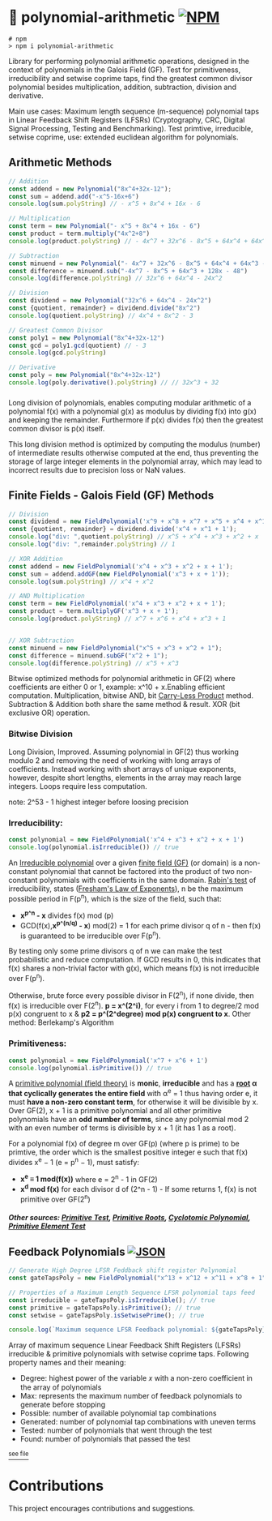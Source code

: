 # 🧮 polynomial-arithmetic [![NPM](https://img.shields.io/npm/v/polynomial-arithmetic.svg)](https://www.npmjs.com/package/polynomial-arithmetic)

```
# npm
> npm i polynomial-arithmetic
```

Library for performing polynomial arithmetic operations, designed in the context of polynomials in the Galois Field (GF). Test for primitiveness, irreducibility and setwise coprime taps, find the greatest common divisor polynomial besides multiplication, addition, subtraction, division and derivative.

Main use cases: Maximum length sequence (m-sequence) polynomial taps in Linear Feedback Shift Registers (LFSRs) (Cryptography, CRC, Digital Signal Processing, Testing and Benchmarking). Test primtive, irreducible, setwise coprime, use: extended euclidean algorithm for polynomials.

## Arithmetic Methods

```typescript
// Addition
const addend = new Polynomial("8x^4+32x-12");
const sum = addend.add("-x^5-16x+6")
console.log(sum.polyString) // - x^5 + 8x^4 + 16x - 6

// Multiplication
const term = new Polynomial("- x^5 + 8x^4 + 16x - 6")
const product = term.multiply("4x^2+8")
console.log(product.polyString) // - 4x^7 + 32x^6 - 8x^5 + 64x^4 + 64x^3 - 24x^2 + 128x - 48

// Subtraction
const minuend = new Polynomial("- 4x^7 + 32x^6 - 8x^5 + 64x^4 + 64x^3 - 24x^2 + 128x - 48")
const difference = minuend.sub("-4x^7 - 8x^5 + 64x^3 + 128x - 48")
console.log(difference.polyString) // 32x^6 + 64x^4 - 24x^2

// Division
const dividend = new Polynomial("32x^6 + 64x^4 - 24x^2")
const {quotient, remainder} = dividend.divide("8x^2")
console.log(quotient.polyString) // 4x^4 + 8x^2 - 3

// Greatest Common Divisor
const poly1 = new Polynomial("8x^4+32x-12")
const gcd = poly1.gcd(quotient) // - 3
console.log(gcd.polyString)

// Derivative
const poly = new Polynomial("8x^4+32x-12")
console.log(poly.derivative().polyString) // // 32x^3 + 32
```
###
Long division of polynomials, enables computing modular arithmetic of a polynomial f(x) with a polynomial g(x) as modulus by dividing f(x) into g(x) and keeping the remainder. Furthermore if p(x) divides f(x) then the greatest common divisor is p(x) itself.

This long division method is optimized by computing the modulus (number) of intermediate results otherwise computed at the end, thus preventing the storage of large integer elements in the polynomial array, which may lead to incorrect results due to precision loss or NaN values.

## Finite Fields - Galois Field (GF) Methods
```typescript
// Division
const dividend = new FieldPolynomial('x^9 + x^8 + x^7 + x^5 + x^4 + x^1 + 1');
const {quotient, remainder} = dividend.divide('x^4 + x^1 + 1');
console.log("div: ",quotient.polyString) // x^5 + x^4 + x^3 + x^2 + x
console.log("div: ",remainder.polyString) // 1

// XOR Addition
const addend = new FieldPolynomial('x^4 + x^3 + x^2 + x + 1');
const sum = addend.addGF(new FieldPolynomial('x^3 + x + 1'));
console.log(sum.polyString) // x^4 + x^2

// AND Multiplication
const term = new FieldPolynomial('x^4 + x^3 + x^2 + x + 1');
const product = term.multiplyGF('x^3 + x + 1');
console.log(product.polyString) // x^7 + x^6 + x^4 + x^3 + 1


// XOR Subtraction
const minuend = new FieldPolynomial("x^5 + x^3 + x^2 + 1");
const difference = minuend.subGF("x^2 + 1");
console.log(difference.polyString) // x^5 + x^3
```

Bitwise optimized methods for polynomial arithmetic in GF(2) where coefficients are either 0 or 1, example: x^10 + x.Enabling efficient computation. Multiplication, bitwise AND, bit [Carry-Less Product](https://en.wikipedia.org/wiki/Carry-less_product) method. Subtraction & Addition both share the same method & result. XOR (bit exclusive OR) operation.

### Bitwise Division

Long Division, Improved. Assuming polynomial in GF(2) thus working modulo 2 and removing the need of working with long arrays of coefficients. Instead working with short arrays of unique exponents, however, despite short lengths, elements in the array may reach large integers. Loops require less computation.

note: 2^53 - 1 highest integer before loosing precision

### Irreducibility:
```typescript
const polynomial = new FieldPolynomial('x^4 + x^3 + x^2 + x + 1')
console.log(polynomial.isIrreducible()) // true
```

An [Irreducible  polynomial](https://en.m.wikipedia.org/wiki/Irreducible_polynomial#Over_the_integers_and_finite_fields) over a given [finite field (GF)](https://en.m.wikipedia.org/wiki/Factorization_of_polynomials_over_finite_fields) (or domain) is a non-constant polynomial that cannot be factored into the product of two non-constant polynomials with coefficients in the same domain. [Rabin's test](https://math.stackexchange.com/questions/1343450/how-can-i-prove-irreducibility-of-polynomial-over-a-finite-field) of irreducibility, states ([Fresham's Law of Exponents](https://math.stackexchange.com/a/530497)), n be the maximum possible period in F(p<sup>n</sup>), which is the size of the field, such that:
-  **x<sup>p^n</sup> - x** divides f(x) mod (p)
- GCD(f(x),**x<sup>p^(n/q)</sup> - x**) mod(2) = 1 for each prime divisor q of n - then f(x) is guaranteed to be irreducible over F(p<sup>n</sup>).

By testing only some prime divisors q of n we can make the test probabilistic and reduce computation. If GCD results in 0, this indicates that f(x) shares a non-trivial factor with g(x), which means f(x) is not irreducible over F(p<sup>n</sup>).

Otherwise, brute force every possible divisor in F(2<sup>n</sup>), if none divide, then f(x) is irreducible over F(2<sup>n</sup>). **p = x^(2^i)**, for every i from 1 to degree/2 mod p(x) congruent to x & **p2 = p^(2^degree) mod p(x) congruent to x**. Other method: Berlekamp's Algorithm

### Primitiveness:
```typescript
const polynomial = new FieldPolynomial('x^7 + x^6 + 1')
console.log(polynomial.isPrimitive()) // true
```

A [primitive polynomial (field theory)](https://en.m.wikipedia.org/wiki/Primitive_polynomial_(field_theory)#:~:text=An%20irreducible%20polynomial%20F(x,n%20%3D%20pm%20%E2%88%92%201.)) is **monic**, **irreducible**  and has a **[root](https://en.m.wikipedia.org/wiki/Root_of_unity#primitive) α that cyclically  generates the entire field** with α<sup>e</sup> = 1 thus having order e, it must **have a non-zero constant term**, for otherwise it will be divisible by x. Over GF(2), x + 1 is a primitive polynomial and all other primitive polynomials have an **odd number of terms**, since any polynomial mod 2 with an even number of terms is divisible by x + 1 (it has 1 as a root).

For a polynomial f(x) of degree m over GF(p) (where p is prime) to be primtive, the order which is the smallest positive integer e such that f(x) divides x<sup>e</sup> − 1 (e = p<sup>n</sup> − 1), must satisfy:

- **x<sup>e</sup> ≡ 1 mod(f(x))** where e = 2<sup>n</sup> - 1 in GF(2)
- **x<sup>d</sup> mod f(x)** for each divisor d of (2^n - 1) - If some returns 1, f(x) is not primitive over GF(2<sup>n</sup>)

##### Other sources: [Primitive Test](https://math.stackexchange.com/questions/312186/understanding-primitive-polynomials-in-gf2), [Primitive Roots](https://math.stackexchange.com/questions/76045/reed-solomon-polynomial-generator/76136#76136), [Cyclotomic Polynomial](https://en.m.wikipedia.org/wiki/Cyclotomic_polynomial), [Primitive Element Test](https://math.stackexchange.com/questions/1740490/finite-fields-efficient-primitive-element-test)

## Feedback Polynomials [![JSON](https://img.shields.io/badge/Feedback_Polynomials-JSON-blue)](https://gist.github.com/JimGitFE/6fa73d23cdbbd8d41c45d55f9f1527ac)

```typescript
// Generate High Degree LFSR Feddback shift register Polynomial
const gateTapsPoly = new FieldPolynomial("x^13 + x^12 + x^11 + x^8 + 1");

// Properties of a Maximum Length Sequence LFSR polynomial taps feed
const irreducible = gateTapsPoly.isIrreducible(); // true
const primitive = gateTapsPoly.isPrimitive(); // true
const setwise = gateTapsPoly.isSetwisePrime(); // true

console.log(`Maximum sequence LFSR Feedback polynomial: ${gateTapsPoly}`)
```
Array of maximum sequence Linear Feedback Shift Registers (LFSRs) irreducible & primitive polynomials with setwise coprime taps. Following property names and their meaning:

- Degree: highest power of the variable 𝑥 with a non-zero coefficient in the array of polynomials
- Max: represents the maximum number of feedback polynomials to generate before stopping
- Possible: number of available polynomial tap combinations
- Generated: number of polynomial tap combinations with uneven terms
- Tested: number of polynomials that went through the test
- Found: number of polynomials that passed the test

[<sup>see file</sup>](https://gist.github.com/JimGitFE/6fa73d23cdbbd8d41c45d55f9f1527ac)

# Contributions

This project encourages contributions and suggestions.